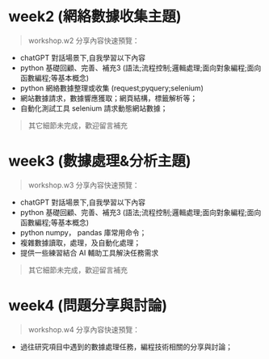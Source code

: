 # week2 (網絡數據收集主題)

> workshop.w2 分享內容快速預覽：

- chatGPT 對話場景下,自我學習以下內容
- python 基礎回顧、完善、補充3 (語法;流程控制;邏輯處理;面向對象編程;面向函數編程;等基本概念)
- python 網絡數據整理或收集 (request;pyquery;selenium)
- 網站數據請求，數據響應獲取；網頁結構，標籤解析等；
- 自動化測試工具 selenium 請求動態網站數據；

> 其它細節未完成，歡迎留言補充

# week3 (數據處理&分析主題)

> workshop.w3 分享內容快速預覽：

- chatGPT 對話場景下,自我學習以下內容
- python 基礎回顧、完善、補充3 (語法;流程控制;邏輯處理;面向對象編程;面向函數編程;等基本概念)
- python numpy， pandas 庫常用命令；
- 複雜數據讀取，處理，及自動化處理；
- 提供一些練習結合 AI 輔助工具解決任務需求

> 其它細節未完成，歡迎留言補充



# week4 (問題分享與討論)

> workshop.w4 分享內容快速預覽：

- 過往研究項目中遇到的數據處理任務，編程技術相關的分享與討論；

  